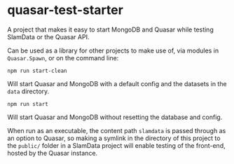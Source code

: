 # quasar-test-starter

A project that makes it easy to start MongoDB and Quasar while testing SlamData or the Quasar API.

Can be used as a library for other projects to make use of, via modules in `Quasar.Spawn`, or on the command line:

```
npm run start-clean
```
Will start Quasar and MongoDB with a default config and the datasets in the `data` directory.

```
npm run start
```
Will start Quasar and MongoDB without resetting the database and config.

When run as an executable, the content path `slamdata` is passed through as an option to Quasar, so making a symlink in the directory of this project to the `public/` folder in a SlamData project will enable testing of the front-end, hosted by the Quasar instance.
